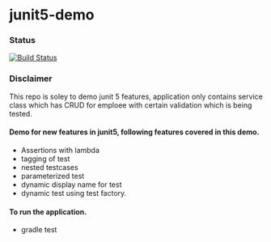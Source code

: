 # junit5-demo

### Status
[![Build Status](https://api.travis-ci.org/arindamnayak/junit5-demo.svg?branch=master)](https://travis-ci.org/arindamnayak/junit5-demo/builds)

### Disclaimer
This repo is soley to demo junit 5 features, application only contains service class which has CRUD for emploee with certain validation which is being tested.

#### Demo for new features in junit5, following features covered in this demo.
- Assertions with lambda
- tagging of test
- nested testcases
- parameterized test
- dynamic display name for test
- dynamic test using test factory.

#### To run the application. 
- gradle test
